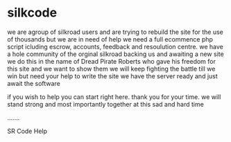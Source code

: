 silkcode
========
we are agroup of silkroad users and are trying to rebuild the site for the use of thousands but we are in need of help 
we need a full ecommence php script icluding escrow, accounts, feedback and resoulution centre. we have a hole community 
of the orginal silkroad backing us and awaiting a new site we do this in the name of Dread Pirate Roberts who gave his
freedom for this site and we want to show them we will keep fighting the battle till we win but need your help to write
the site we have the server ready and just await the software 

if you wish to help you can start right here. thank you for your time. we will stand strong and most importantly together
at this sad and hard time 

.......

SR Code Help
